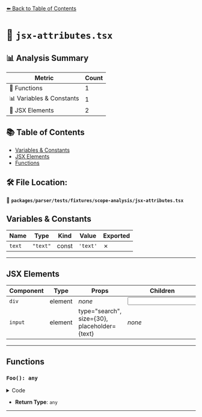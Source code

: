 [⬅️ Back to Table of Contents](../../../../../index.md)

# 📄 `jsx-attributes.tsx`

## 📊 Analysis Summary

| Metric | Count |
|--------|-------|
| 🔧 Functions | 1 |
| 📊 Variables & Constants | 1 |
| 💠 JSX Elements | 2 |

## 📚 Table of Contents

- [Variables & Constants](#variables-constants)
- [JSX Elements](#jsx-elements)
- [Functions](#functions)

## 🛠️ File Location:
📂 **`packages/parser/tests/fixtures/scope-analysis/jsx-attributes.tsx`**

## Variables & Constants

| Name | Type | Kind | Value | Exported |
|------|------|------|-------|----------|
| `text` | `"text"` | const | `'text'` | ✗ |


---

## JSX Elements

| Component | Type | Props | Children |
|-----------|------|-------|----------|
| `div` | element | *none* | <input> |
| `input` | element | type="search", size={30}, placeholder={text} | *none* |


---

## Functions

### `Foo(): any`

<details><summary>Code</summary>

```ts
export function Foo() {
  return (
    <div>
      <input type="search" size={30} placeholder={text} />
    </div>
  );
}
```
</details>

- **Return Type**: `any`

---